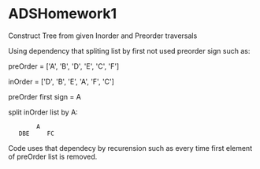 # ADSHomework1
Construct Tree from given Inorder and Preorder traversals

Using dependency that spliting list by first not used preorder sign such as:

preOrder = ['A', 'B', 'D', 'E', 'C', 'F']

inOrder = ['D', 'B', 'E', 'A', 'F', 'C']

preOrder first sign = A

split inOrder list by A:

            A
       DBE     FC
       
 Code uses that dependecy by recurension such as every time first element of preOrder list is removed.
